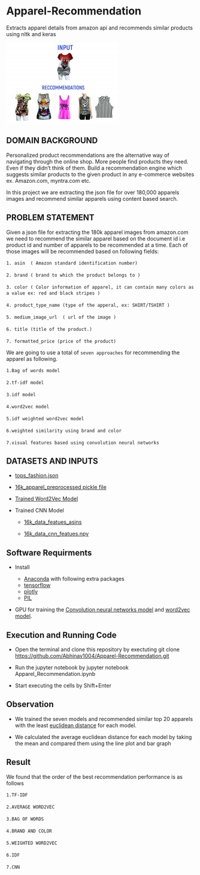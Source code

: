 # Apparel-Recommendation

Extracts apparel details from amazon api and recommends similar products using nltk and keras

![](images/recommendation.jpg)

## DOMAIN BACKGROUND

Personalized product recommendations are the alternative way of navigating through the online shop. More people find products they need. Even if they didn’t think of them. Build a recommendation engine which suggests similar products to the given product in any e-commerce websites ex. Amazon.com, myntra.com etc.

In this project we are extracting the json file for over 180,000 apparels images and recommend similar apparels using content based search.

## PROBLEM STATEMENT

Given a json file for extracting the 180k apparel images from amazon.com we need to recommend the similar apparel based on the document id i.e product id and number of apparels to be recommended at a time.
Each of those images will be recommended based on following fields:
```
1. asin  ( Amazon standard identification number)

2. brand ( brand to which the product belongs to )

3. color ( Color information of apparel, it can contain many colors as   a value ex: red and black stripes ) 

4. product_type_name (type of the apperal, ex: SHIRT/TSHIRT )

5. medium_image_url  ( url of the image )

6. title (title of the product.)

7. formatted_price (price of the product)
```
We are going to use a total of `seven approaches` for recommending the apparel as following.

```
1.Bag of words model

2.tf-idf model

3.idf model

4.word2vec model

5.idf weighted word2vec model

6.weighted similarity using brand and color

7.visual features based using convolution neural networks
```

## DATASETS AND INPUTS

* [tops_fashion.json](https://drive.google.com/file/d/11ch_27I3oqGlu-VhYyWJmEk6nLO3wdRE/view?usp=sharing)

* [16k_apparel_preprocessed pickle file](https://drive.google.com/open?id=1yDZDY2Y-4VvPSxJeCyPhqhxfNtAW9e6j)

* [Trained Word2Vec Model](https://drive.google.com/file/d/1FByX9HSM8KhNL0rdp3jWD_xpmbVt8Dy0/view?usp=sharing)

* Trained CNN Model

	* [16k_data_featues_asins ](https://drive.google.com/file/d/1C1wesaQzomPVNcYp0MpW8Tn7Xuk2ugZf/view?usp=sharing)

	* [16k_data_cnn_featues.npy](https://drive.google.com/file/d/1cQ7HJYfhJjYSN1I1wi_4ejl9AaW78uTJ/view?usp=sharing)

## Software Requirments

* Install 
	* [Anaconda](https://www.anaconda.com/download/#linux) with following extra packages
	* [tensorflow](https://www.tensorflow.org/)
	* [plotly](https://plot.ly/)
	* [PIL](https://pillow.readthedocs.io/en/5.2.x/)

* GPU for training the [Convolution neural networks model](https://en.wikipedia.org/wiki/Convolutional_neural_network) and [word2vec model](https://en.wikipedia.org/wiki/Word2vec).

## Execution and Running Code

* Open the terminal and clone this repository by exectuting git clone https://github.com/Abhinav1004/Apparel-Recommendation.git

* Run the jupyter notebook by jupyter notebook Apparel_Recommendation.ipynb

* Start executing the cells by Shift+Enter

## Observation

* We trained the seven models and recommended similar top 20 apparels with the least [euclidean distance](https://en.wikipedia.org/wiki/Euclidean_distance) for each model.

* We calculated the average euclidean distance for each model by taking the mean and compared them using the line plot and bar graph

## Result

We found that the order of the best recommendation performance is as follows 
```
1.TF-IDF

2.AVERAGE WORD2VEC

3.BAG OF WORDS

4.BRAND AND COLOR

5.WEIGHTED WORD2VEC

6.IDF

7.CNN
```
